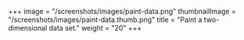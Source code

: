 +++
image =  "/screenshots/images/paint-data.png"
thumbnailImage = "/screenshots/images/paint-data.thumb.png"
title =  "Paint a two-dimensional data set."
weight = "20"
+++


